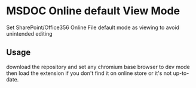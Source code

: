 # MSDOC Online default View Mode 
Set SharePoint/Office356 Online File default mode as viewing to avoid unintended editing

## Usage
download the repository and set any chromium base browser to dev mode then load the extension if you don't find it on online store or it's not up-to-date.
